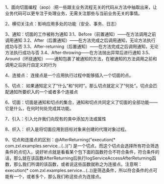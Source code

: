 1、面向切面编程（aop）:把一些跟主业务流程无关的代码从方法中抽取出来，让业务代码可以更专注于处理业务，无需关注那些与当前业务无关的事情。

2、横切关注点：影响应用多处的功能（安全、事务、日志）

3、通知：切面的工作被称为通知
   3.1、Before（前置通知）——在方法调用之前调用通知
   3.2、After（后置通知）——在方法完成之后调用通知，无论方法执行成功与否
   3.3、After-returning（后置通知）——在方法完成之后调用通知，无论方法执行成功与否
   3.4、After-throwing——在方法抛出异常后进行通知
   3.5、Around（环绕通知）——通知包裹了被通知的方法，在被通知的方法调用之前和调用之后执行自定义的行为
   
4、连接点： 连接点是一个应用执行过程中能够插入一个切面的点。

5、切点： 如果通知定义了“什么”和“何时”。那么切点就定义了“何处”。切点会匹配通知所要织入的一个或者多个连接点


6、切面：切面是通知和切点的集合，通知和切点共同定义了切面的全部功能——它是什么，在何时何处完成其功能。

7、引入：引入允许我们向现有的类中添加方法或属性

8、织入： 织入是将切面应用到目标对象来创建的代理对象过程。

9、切点和连接点的区别：@AfterReturning("execution(* com.zxl.examples.service..*.*(..))")  是一个切点，而这个切点会选择所有符合筛选条件的点切入，说好听点就是看看某个包下面的函数符合不符合条件，符合条件的话，那么就在该函数AfterReturning后执行logServiceAccessAfterReturning函数，那么我们所谓的该函数，或者说这些函数就称之为连接点。注意啊：execution(* com.zxl.examples.service..*.*(..))是筛选条件，所以符合条件的点可能有一个，或者多个，那么我们称这些点为连接点。